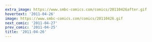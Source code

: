 ```yaml
---
extra_image: https://www.smbc-comics.com/comics/20110426after.gif
hovertext: '2011-04-26'
image: https://www.smbc-comics.com/comics/20110426.gif
next_comic: '2011-04-27'
prev_comic: '2011-04-25'
title: '2011-04-26'
---
```


